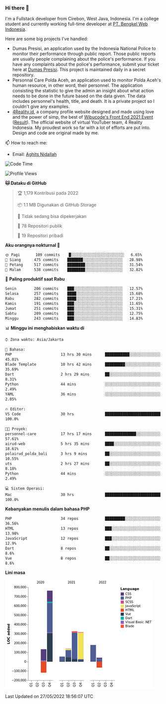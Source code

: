 ### Hi there 👋
I'm a Fullstack developer from Cirebon, West Java, Indonesia. I'm a college student and currently working full-time developer at [PT. Bengkel Web Indonesia](https://github.com/PT-Bengkel-Web-Indonesia).

Here are some big projects I've handled:
- Dumas Presisi, an application used by the Indonesia National Police to monitor their performance through public report. Those public reports are usually people complaining about the police's performance. If you have any complaints about the police's performance, submit your ticket here at [Dumas Presisi](https://dumaspresisi.polri.go.id/dumaspro). This project is maintained daily in a secret repository.
- Personnal Care Polda Aceh, an application used to monitor Polda Aceh's human resource, in other word, their personnel. The application consisting the statistic to give the admin an insight about what action needs to be done in the future based on the data given. The data includes personnel's health, title, and death. It is a private project so I couldn't give any examples.
- [4Reality.id](https://4reality.id), a company profile website designed and made using love and the power of simp, the best of [Wibucode's Front End 2021 Event](https://github.com/wibucode02/submision-event-frontend-2021) ([Result](https://github.com/wibucode02/top-5-pemenang-event-front-end-wibucode-2021)). The official website of virtual YouTuber team, 4 Reality Indonesia. My proudest work so far with a lot of efforts are put into. Design and code are original made by me.

📫 How to reach me:
- Email: [Aghits Nidallah](mailto:yourlovelydev@gmail.com)

<!--START_SECTION:waka-->
![Code Time](http://img.shields.io/badge/Code%20Time-0%20secs-blue)

![Profile Views](http://img.shields.io/badge/Profil%20dilihat-2-blue)

**🐱 Dataku di GitHub** 

> 🏆 1,179 Kontribusi pada 2022
 > 
> 📦 1.1 MB Digunakan di GitHub Storage 
 > 
> 🚫 Tidak sedang bisa dipekerjakan
 > 
> 📜 78 Repositori publik 
 > 
> 🔑 19 Repositori pribadi  
 > 
**Aku orangnya nokturnal 🦉** 

```text
🌞 Pagi       109 commits    █░░░░░░░░░░░░░░░░░░░░░░░░   6.65% 
🌆 Siang      475 commits    ███████░░░░░░░░░░░░░░░░░░   28.98% 
🌃 Petang     517 commits    ████████░░░░░░░░░░░░░░░░░   31.54% 
🌙 Malam      538 commits    ████████░░░░░░░░░░░░░░░░░   32.82%

```
📅 **Paling produktif saat Rabu** 

```text
Senin        206 commits    ███░░░░░░░░░░░░░░░░░░░░░░   12.57% 
Selasa       257 commits    ████░░░░░░░░░░░░░░░░░░░░░   15.68% 
Rabu         282 commits    ████░░░░░░░░░░░░░░░░░░░░░   17.21% 
Kamis        191 commits    ███░░░░░░░░░░░░░░░░░░░░░░   11.65% 
Jumat        251 commits    ███░░░░░░░░░░░░░░░░░░░░░░   15.31% 
Sabtu        209 commits    ███░░░░░░░░░░░░░░░░░░░░░░   12.75% 
Minggu       243 commits    ███░░░░░░░░░░░░░░░░░░░░░░   14.83%

```


📊 **Minggu ini menghabiskan waktu di** 

```text
⌚︎ Zona waktu: Asia/Jakarta

💬 Bahasa: 
PHP                      13 hrs 30 mins      ███████████░░░░░░░░░░░░░░   45.01% 
Blade Template           10 hrs 42 mins      █████████░░░░░░░░░░░░░░░░   35.69% 
Dart                     2 hrs 29 mins       ██░░░░░░░░░░░░░░░░░░░░░░░   8.31% 
Python                   44 mins             ░░░░░░░░░░░░░░░░░░░░░░░░░   2.49% 
YAML                     36 mins             ░░░░░░░░░░░░░░░░░░░░░░░░░   2.05%

🔥 Editor: 
VS Code                  30 hrs              █████████████████████████   100.0%

🐱‍💻 Proyek: 
personnel-care           17 hrs 17 mins      ██████████████░░░░░░░░░░░   57.61% 
airud-web                5 hrs 35 mins       ████░░░░░░░░░░░░░░░░░░░░░   18.61% 
polairud_polda_bali      3 hrs 9 mins        ██░░░░░░░░░░░░░░░░░░░░░░░   10.55% 
uts                      2 hrs 27 mins       ██░░░░░░░░░░░░░░░░░░░░░░░   8.18% 
Python                   44 mins             ░░░░░░░░░░░░░░░░░░░░░░░░░   2.49%

💻 Sistem Operasi: 
Mac                      30 hrs              █████████████████████████   100.0%

```

**Kebanyakan menulis dalam bahasa PHP** 

```text
PHP                      34 repos            █████████░░░░░░░░░░░░░░░░   36.56% 
HTML                     13 repos            ███░░░░░░░░░░░░░░░░░░░░░░   13.98% 
JavaScript               12 repos            ███░░░░░░░░░░░░░░░░░░░░░░   12.9% 
Dart                     8 repos             ██░░░░░░░░░░░░░░░░░░░░░░░   8.6% 
Vue                      8 repos             ██░░░░░░░░░░░░░░░░░░░░░░░   8.6%

```


**Lini masa**

![Chart not found](https://raw.githubusercontent.com/NikarashiHatsu/NikarashiHatsu/master/charts/bar_graph.png) 


 Last Updated on 27/05/2022 18:56:07 UTC
<!--END_SECTION:waka-->
